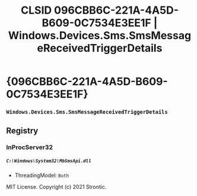 ﻿---
title: "CLSID 096CBB6C-221A-4A5D-B609-0C7534E3EE1F | Windows.Devices.Sms.SmsMessageReceivedTriggerDetails"
excerpt: What is COM-Object CLSID 096CBB6C-221A-4A5D-B609-0C7534E3EE1F?
---

# {096CBB6C-221A-4A5D-B609-0C7534E3EE1F}

### `Windows.Devices.Sms.SmsMessageReceivedTriggerDetails`

## Registry


### InProcServer32

##### `C:\Windows\System32\MbSmsApi.dll`
* ThreadingModel: `Both`

MIT License. Copyright (c) 2021 Strontic.


